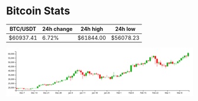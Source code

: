 # Bitcoin Stats

BTC/USDT|24h change|24h high|24h low|
|---|---|---|---|
|$60937.41|6.72%|$61844.00|$56078.23|

<img src="./chart.svg">
